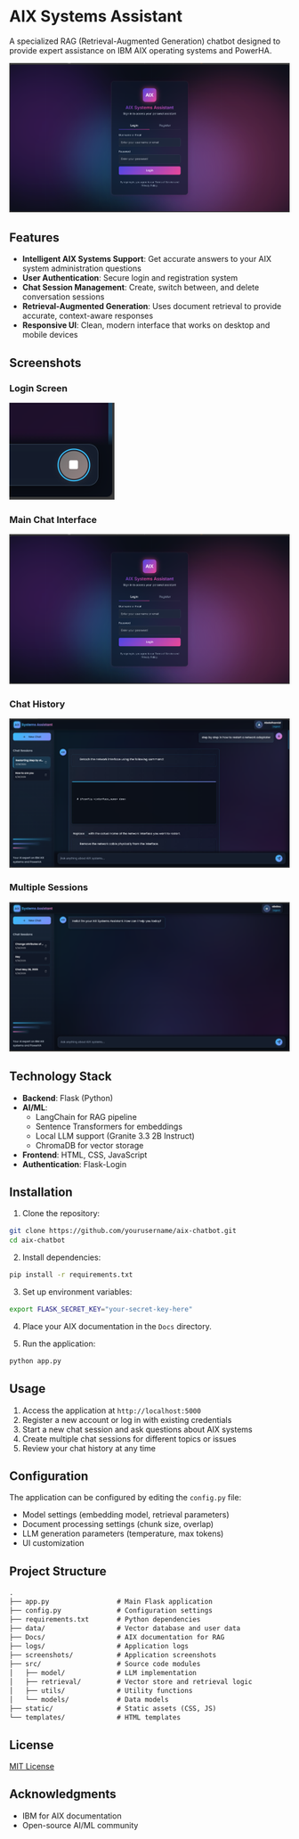 # AIX Systems Assistant

A specialized RAG (Retrieval-Augmented Generation) chatbot designed to provide expert assistance on IBM AIX operating systems and PowerHA.

![AIX Systems Assistant Interface](screenshots/Screenshot%202025-05-28%20174939.png)

## Features

- **Intelligent AIX Systems Support**: Get accurate answers to your AIX system administration questions
- **User Authentication**: Secure login and registration system
- **Chat Session Management**: Create, switch between, and delete conversation sessions
- **Retrieval-Augmented Generation**: Uses document retrieval to provide accurate, context-aware responses
- **Responsive UI**: Clean, modern interface that works on desktop and mobile devices

## Screenshots

### Login Screen
![Login Screen](screenshots/Screenshot%202025-05-28%20183418.png)

### Main Chat Interface
![Main Chat Interface](screenshots/Screenshot%202025-05-28%20174939.png)

### Chat History
![Chat History](screenshots/Screenshot%202025-05-28%20194149.png)

### Multiple Sessions
![Multiple Sessions](screenshots/Screenshot%202025-05-28%20180508.png)

## Technology Stack

- **Backend**: Flask (Python)
- **AI/ML**: 
  - LangChain for RAG pipeline
  - Sentence Transformers for embeddings
  - Local LLM support (Granite 3.3 2B Instruct)
  - ChromaDB for vector storage
- **Frontend**: HTML, CSS, JavaScript
- **Authentication**: Flask-Login

## Installation

1. Clone the repository:
```bash
git clone https://github.com/yourusername/aix-chatbot.git
cd aix-chatbot
```

2. Install dependencies:
```bash
pip install -r requirements.txt
```

3. Set up environment variables:
```bash
export FLASK_SECRET_KEY="your-secret-key-here"
```

4. Place your AIX documentation in the `Docs` directory.

5. Run the application:
```bash
python app.py
```

## Usage

1. Access the application at `http://localhost:5000`
2. Register a new account or log in with existing credentials
3. Start a new chat session and ask questions about AIX systems
4. Create multiple chat sessions for different topics or issues
5. Review your chat history at any time

## Configuration

The application can be configured by editing the `config.py` file:

- Model settings (embedding model, retrieval parameters)
- Document processing settings (chunk size, overlap)
- LLM generation parameters (temperature, max tokens)
- UI customization

## Project Structure

```
.
├── app.py                 # Main Flask application
├── config.py              # Configuration settings
├── requirements.txt       # Python dependencies
├── data/                  # Vector database and user data
├── Docs/                  # AIX documentation for RAG
├── logs/                  # Application logs
├── screenshots/           # Application screenshots
├── src/                   # Source code modules
│   ├── model/             # LLM implementation
│   ├── retrieval/         # Vector store and retrieval logic
│   ├── utils/             # Utility functions
│   └── models/            # Data models
├── static/                # Static assets (CSS, JS)
└── templates/             # HTML templates
```

## License

[MIT License](LICENSE)

## Acknowledgments

- IBM for AIX documentation
- Open-source AI/ML community 